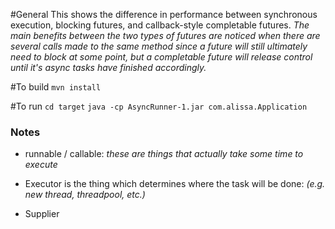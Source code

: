 #General
This shows the difference in performance between synchronous execution, blocking futures, and callback-style completable futures.
_The main benefits between the two types of futures are noticed when there are several calls made to the same method since a future will still ultimately need to block at some point, but a completable future will release control until it's async tasks have finished accordingly._

#To build
`mvn install`

#To run
`cd target`
`java -cp AsyncRunner-1.jar com.alissa.Application`

### Notes
   * runnable / callable:
     _these are things that actually take some time to execute_

   * Executor is the thing which determines where the task will be done:
     _(e.g. new thread, threadpool, etc.)_

   * Supplier